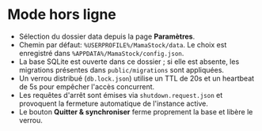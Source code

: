# Mode hors ligne

- Sélection du dossier data depuis la page **Paramètres**.
- Chemin par défaut: `%USERPROFILE%/MamaStock/data`. Le choix est enregistré dans `%APPDATA%/MamaStock/config.json`.
- La base SQLite est ouverte dans ce dossier ; si elle est absente, les migrations présentes dans `public/migrations` sont appliquées.
- Un verrou distribué (`db.lock.json`) utilise un TTL de 20s et un heartbeat de 5s pour empêcher l'accès concurrent.
- Les requêtes d'arrêt sont émises via `shutdown.request.json` et provoquent la fermeture automatique de l'instance active.
- Le bouton **Quitter & synchroniser** ferme proprement la base et libère le verrou.
